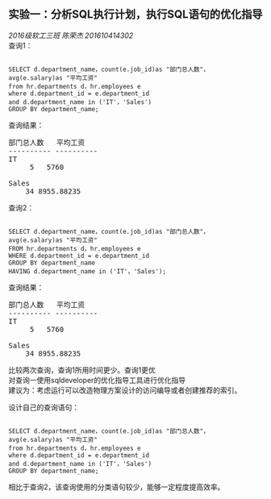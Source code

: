    ## 实验一：分析SQL执行计划，执行SQL语句的优化指导     

*2016级软工三班*    *陈荣杰*       *201610414302*  
查询1：
<pre><code>
SELECT d.department_name，count(e.job_id)as "部门总人数"，
avg(e.salary)as "平均工资"
from hr.departments d，hr.employees e
where d.department_id = e.department_id
and d.department_name in ('IT'，'Sales')
GROUP BY department_name;
</code></pre>

查询结果：  
<pre>
部门总人数   平均工资
---------- ----------
IT
	 5	 5760

Sales
	34 8955.88235
</pre>

查询2：
<pre><code>
SELECT d.department_name，count(e.job_id)as "部门总人数"，
avg(e.salary)as "平均工资"
FROM hr.departments d，hr.employees e
WHERE d.department_id = e.department_id
GROUP BY department_name
HAVING d.department_name in ('IT'，'Sales');
</code></pre>

查询结果： 
<pre>
部门总人数   平均工资
---------- ----------
IT  
	 5	 5760

Sales  
	34 8955.88235
</pre>
比较两次查询，查询1所用时间更少。查询1更优<br>
对查询一使用sqldeveloper的优化指导工具进行优化指导<br>
建议为：考虑运行可以改造物理方案设计的访问编导或者创建推荐的索引。  

设计自己的查询语句：
<pre><code>
SELECT d.department_name，count(e.job_id)as "部门总人数"，
avg(e.salary)as "平均工资"
from hr.departments d，hr.employees e
where d.department_id = e.department_id
and d.department_name in ('IT'，'Sales')
GROUP BY department_name;
</code></pre>  
相比于查询2，该查询使用的分类语句较少，能够一定程度提高效率。

